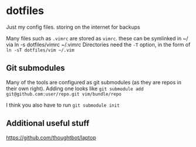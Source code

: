 dotfiles
========
Just my config files. storing on the internet for backups

Many files such as `.vimrc` are stored as `vimrc`. these can be symlinked in ~/ via ln -s dotfiles/vimrc ~/.vimrc
Directories need the `-T` option, in the form of `ln -sT dotfiles/vim ~/.vim`

## Git submodules
Many of the tools are configured as git submodules (as they are repos in their own right). Adding one looks like
`git submodule add git@github.com:user/repo.git vim/bundle/repo`

I think you also have to run `git submodule init` 

## Additional useful stuff
https://github.com/thoughtbot/laptop
